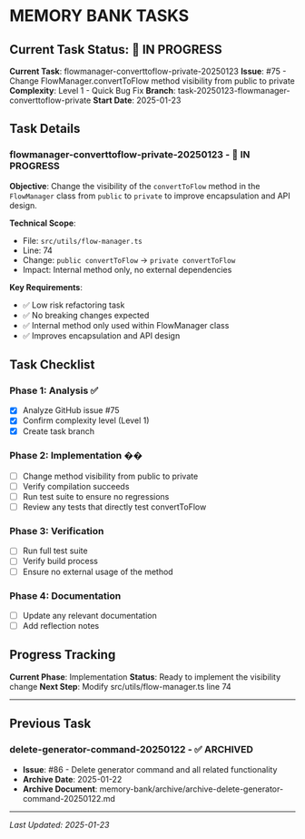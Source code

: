 # MEMORY BANK TASKS

## Current Task Status: 🚧 IN PROGRESS

**Current Task**: flowmanager-converttoflow-private-20250123
**Issue**: #75 - Change FlowManager.convertToFlow method visibility from public to private
**Complexity**: Level 1 - Quick Bug Fix
**Branch**: task-20250123-flowmanager-converttoflow-private
**Start Date**: 2025-01-23

## Task Details

### flowmanager-converttoflow-private-20250123 - 🚧 IN PROGRESS

**Objective**: Change the visibility of the `convertToFlow` method in the `FlowManager` class from `public` to `private` to improve encapsulation and API design.

**Technical Scope**:

- File: `src/utils/flow-manager.ts`
- Line: 74
- Change: `public convertToFlow` → `private convertToFlow`
- Impact: Internal method only, no external dependencies

**Key Requirements**:

- ✅ Low risk refactoring task
- ✅ No breaking changes expected
- ✅ Internal method only used within FlowManager class
- ✅ Improves encapsulation and API design

## Task Checklist

### Phase 1: Analysis ✅

- [x] Analyze GitHub issue #75
- [x] Confirm complexity level (Level 1)
- [x] Create task branch

### Phase 2: Implementation ��

- [ ] Change method visibility from public to private
- [ ] Verify compilation succeeds
- [ ] Run test suite to ensure no regressions
- [ ] Review any tests that directly test convertToFlow

### Phase 3: Verification

- [ ] Run full test suite
- [ ] Verify build process
- [ ] Ensure no external usage of the method

### Phase 4: Documentation

- [ ] Update any relevant documentation
- [ ] Add reflection notes

## Progress Tracking

**Current Phase**: Implementation
**Status**: Ready to implement the visibility change
**Next Step**: Modify src/utils/flow-manager.ts line 74

---

## Previous Task

### delete-generator-command-20250122 - ✅ ARCHIVED

- **Issue**: #86 - Delete generator command and all related functionality
- **Archive Date**: 2025-01-22
- **Archive Document**: memory-bank/archive/archive-delete-generator-command-20250122.md

---

_Last Updated: 2025-01-23_
